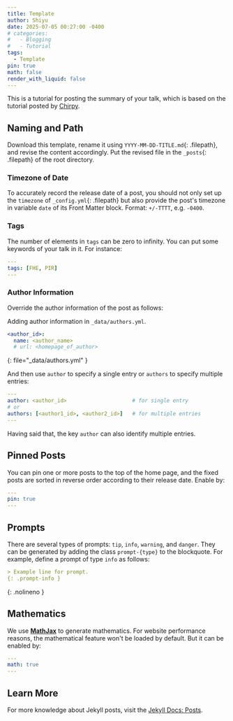 ```yaml
---
title: Template
author: Shiyu
date: 2025-07-05 00:27:00 -0400
# categories:
#   - Blogging
#   - Tutorial
tags:
  - Template
pin: true
math: false
render_with_liquid: false
---
```


This is a tutorial for posting the summary of your talk, which is based on the tutorial posted by [Chirpy](https://chirpy.cotes.page/posts/write-a-new-post/).

## Naming and Path

Download this template, rename it using `YYYY-MM-DD-TITLE.md`{: .filepath}, and revise the content accordingly. Put the revised file in the `_posts`{: .filepath} of the root directory.

### Timezone of Date

To accurately record the release date of a post, you should not only set up the `timezone` of `_config.yml`{: .filepath} but also provide the post's timezone in variable `date` of its Front Matter block. Format: `+/-TTTT`, e.g. `-0400`.

### Tags

The number of elements in `tags` can be zero to infinity. You can put some keywords of your talk in it. For instance:

```yaml
---
tags: [FHE, PIR]
---
```

### Author Information

Override the author information of the post as follows:

Adding author information in `_data/authors.yml`.

```yaml
<author_id>:
  name: <author_name>
  # url: <homepage_of_author>
```
{: file="_data/authors.yml" }

And then use `author` to specify a single entry or `authors` to specify multiple entries:

```yaml
---
author: <author_id>                     # for single entry
# or
authors: [<author1_id>, <author2_id>]   # for multiple entries
---
```

Having said that, the key `author` can also identify multiple entries.


## Pinned Posts

You can pin one or more posts to the top of the home page, and the fixed posts are sorted in reverse order according to their release date. Enable by:

```yaml
---
pin: true
---
```

## Prompts

There are several types of prompts: `tip`, `info`, `warning`, and `danger`. They can be generated by adding the class `prompt-{type}` to the blockquote. For example, define a prompt of type `info` as follows:

```md
> Example line for prompt.
{: .prompt-info }
```
{: .nolineno }


## Mathematics

We use [**MathJax**][mathjax] to generate mathematics. For website performance reasons, the mathematical feature won't be loaded by default. But it can be enabled by:

[mathjax]: https://www.mathjax.org/

```yaml
---
math: true
---
```

[mathjax-exts]: https://docs.mathjax.org/en/latest/input/tex/extensions/index.html

## Learn More

For more knowledge about Jekyll posts, visit the [Jekyll Docs: Posts](https://jekyllrb.com/docs/posts/).
